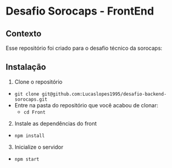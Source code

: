 # Desafio Sorocaps - FrontEnd


## Contexto
 
 Esse repositório foi criado para o desafio técnico da sorocaps:
 
## Instalação

1. Clone o repositório

- `git clone git@github.com:Lucaslopes1995/desafio-backend-sorocaps.git`
- Entre na pasta do repositório que você acabou de clonar:
  - `cd Front`

2. Instale as dependências do front

- `npm install`

3. Inicialize o servidor

- `npm start`
